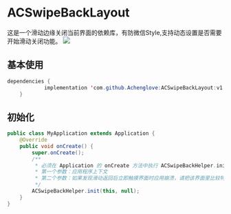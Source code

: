 # ACSwipeBackLayout
这是一个滑动边缘关闭当前界面的依赖库，有防微信Style,支持动态设置是否需要开始滑动关闭功能。
[![](https://jitpack.io/v/Achenglove/ACSwipeBackLayout.svg)](https://jitpack.io/#Achenglove/ACSwipeBackLayout)

## 基本使用
```java
dependencies {
	        implementation 'com.github.Achenglove:ACSwipeBackLayout:v1.0.2'
	}
```

## 初始化
```java
public class MyApplication extends Application {
    @Override
    public void onCreate() {
        super.onCreate();
        /**
         * 必须在 Application 的 onCreate 方法中执行 ACSwipeBackHelper.init 来初始化滑动返回
         * 第一个参数：应用程序上下文
         * 第二个参数：如果发现滑动返回后立即触摸界面时应用崩溃，请把该界面里比较特殊的 View 的 class 添加到该集合中，目前在库中已经添加了 WebView 和 SurfaceView
         */
        ACSwipeBackHelper.init(this, null);
    }
}
```
